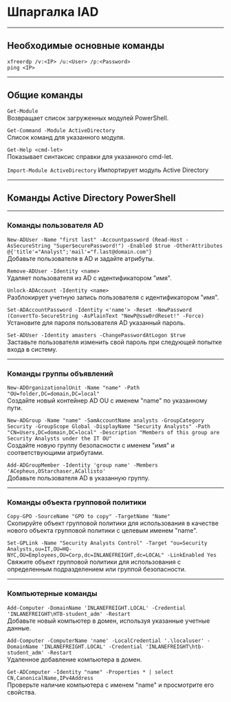 # Шпаргалка IAD

---

## Необходимые основные команды

`xfreerdp /v:<IP> /u:<User> /p:<Password>`  
`ping <IP>`

---

## Общие команды

`Get-Module`  
Возвращает список загруженных модулей PowerShell.

`Get-Command -Module ActiveDirectory`  
Список команд для указанного модуля.

`Get-Help <cmd-let>`  
Показывает синтаксис справки для указанного cmd-let.

`Import-Module ActiveDirectory` Импортирует модуль Active Directory

---

## Команды Active Directory PowerShell

---

### Команды пользователя AD

`New-ADUser -Name "first last" -Accountpassword (Read-Host -AsSecureString "Super$ecurePassword!") -Enabled $true -OtherAttributes @{'title'="Analyst";'mail'="f.last@domain.com"}`  
Добавьте пользователя в AD и задайте атрибуты.

`Remove-ADUser -Identity <name>`  
Удаляет пользователя из AD с идентификатором "имя".

`Unlock-ADAccount -Identity <name>`  
Разблокирует учетную запись пользователя с идентификатором "имя".

`Set-ADAccountPassword -Identity <'name'> -Reset -NewPassword (ConvertTo-SecureString -AsPlainText "NewP@ssw0rdReset!" -Force)`  
Установите для пароля пользователя AD указанный пароль.

`Set-ADUser -Identity amasters -ChangePasswordAtLogon $true`  
Заставьте пользователя изменить свой пароль при следующей попытке входа в систему.

---

### Команды группы объявлений

`New-ADOrganizationalUnit -Name "name" -Path "OU=folder,DC=domain,DC=local"`  
Создайте новый контейнер AD OU с именем "name" по указанному пути.

`New-ADGroup -Name "name" -SamAccountName analysts -GroupCategory Security -GroupScope Global -DisplayName "Security Analysts" -Path "CN=Users,DC=domain,DC=local" -Description "Members of this group are Security Analysts under the IT OU"`  
Создайте новую группу безопасности с именем "имя" и соответствующими атрибутами.

`Add-ADGroupMember -Identity 'group name' -Members 'ACepheus,OStarchaser,ACallisto'`  
Добавьте пользователя AD в указанную группу.

---

### Команды объекта групповой политики

`Copy-GPO -SourceName "GPO to copy" -TargetName "Name"`  
Скопируйте объект групповой политики для использования в качестве нового объекта групповой политики с целевым именем "name".

`Set-GPLink -Name "Security Analysts Control" -Target "ou=Security Analysts,ou=IT,OU=HQ-NYC,OU=Employees,OU=Corp,dc=INLANEFREIGHT,dc=LOCAL" -LinkEnabled Yes`  
Свяжите объект групповой политики для использования с определенным подразделением или группой безопасности.

---

### Компьютерные команды

`Add-Computer -DomainName 'INLANEFREIGHT.LOCAL' -Credential 'INLANEFREIGHT\HTB-student_adm' -Restart`  
Добавьте новый компьютер в домен, используя указанные учетные данные.

`Add-Computer -ComputerName 'name' -LocalCredential '.\localuser' -DomainName 'INLANEFREIGHT.LOCAL' -Credential 'INLANEFREIGHT\htb-student_adm' -Restart`  
Удаленное добавление компьютера в домен.

`Get-ADComputer -Identity "name" -Properties * | select CN,CanonicalName,IPv4Address`  
Проверьте наличие компьютера с именем "name" и просмотрите его свойства.